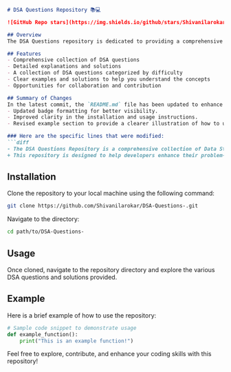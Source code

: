 ```markdown
# DSA Questions Repository 📚💻

![GitHub Repo stars](https://img.shields.io/github/stars/Shivanilarokar/DSA-Questions-) ![GitHub forks](https://img.shields.io/github/forks/Shivanilarokar/DSA-Questions-) ![GitHub issues](https://img.shields.io/github/issues/Shivanilarokar/DSA-Questions-)

## Overview
The DSA Questions repository is dedicated to providing a comprehensive set of data structures and algorithms (DSA) questions for practice and learning. This repository is ideal for students, educators, and anyone interested in enhancing their coding skills.

## Features
- Comprehensive collection of DSA questions
- Detailed explanations and solutions
- A collection of DSA questions categorized by difficulty
- Clear examples and solutions to help you understand the concepts
- Opportunities for collaboration and contribution

## Summary of Changes
In the latest commit, the `README.md` file has been updated to enhance clarity and professionalism. Key changes include:
- Updated badge formatting for better visibility.
- Improved clarity in the installation and usage instructions.
- Revised example section to provide a clearer illustration of how to use the repository.

### Here are the specific lines that were modified:
```diff
- The DSA Questions Repository is a comprehensive collection of Data Structures and Algorithms questions aimed at helping developers enhance their problem-solving skills.
+ This repository is designed to help developers enhance their problem-solving skills through a wide array of DSA questions.
```

## Installation
Clone the repository to your local machine using the following command:
```bash
git clone https://github.com/Shivanilarokar/DSA-Questions-.git
```
Navigate to the directory:
```bash
cd path/to/DSA-Questions-
```

## Usage
Once cloned, navigate to the repository directory and explore the various DSA questions and solutions provided.

## Example
Here is a brief example of how to use the repository:
```python
# Sample code snippet to demonstrate usage
def example_function():
    print("This is an example function!")
```

Feel free to explore, contribute, and enhance your coding skills with this repository!
```